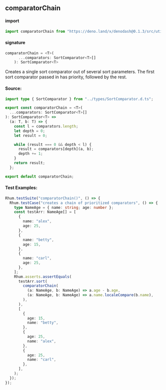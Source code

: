 ## comparatorChain

#### import

```typescript
import comparatorChain from "https://deno.land/x/denodash@0.1.3/src/utils/comparatorChain.ts";
```

#### signature

```typescript
comparatorChain = <T>(
      ...comparators: SortComparator<T>[]
    ): SortComparator<T>
```

Creates a single sort comparator out of several sort parameters. The first sort
comparator passed in has priority, followed by the rest.

#### Source:

```typescript
import type { SortComparator } from "../types/SortComparator.d.ts";

export const comparatorChain = <T>(
  ...comparators: SortComparator<T>[]
): SortComparator<T> =>
  (a: T, b: T) => {
    const l = comparators.length;
    let depth = 0;
    let result = 0;

    while (result === 0 && depth < l) {
      result = comparators[depth](a, b);
      depth += 1;
    }
    return result;
  };

export default comparatorChain;
```

#### Test Examples:

```typescript
Rhum.testSuite("comparatorChain()", () => {
  Rhum.testCase("creates a chain of prioritized comparators", () => {
    type NameAge = { name: string; age: number };
    const testArr: NameAge[] = [
      {
        name: "alex",
        age: 25,
      },
      {
        name: "betty",
        age: 15,
      },
      {
        name: "carl",
        age: 25,
      },
    ];
    Rhum.asserts.assertEquals(
      testArr.sort(
        comparatorChain(
          (a: NameAge, b: NameAge) => a.age - b.age,
          (a: NameAge, b: NameAge) => a.name.localeCompare(b.name),
        ),
      ),
      [
        {
          age: 15,
          name: "betty",
        },
        {
          age: 25,
          name: "alex",
        },
        {
          age: 25,
          name: "carl",
        },
      ],
    );
  });
});
```

